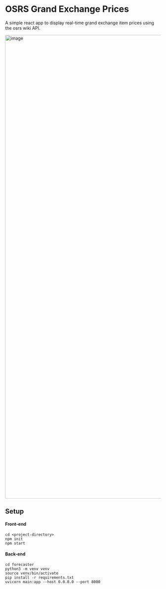 # OSRS Grand Exchange Prices

A simple react app to display real-time grand exchange item prices using the osrs wiki API.

<img width="1501" alt="image" src="https://user-images.githubusercontent.com/43048325/210265471-813939ae-a182-4b6a-9891-844ce1a806b1.png">

## Setup

#### Front-end

```shell
cd <project-directory>
npm init
npm start
```

#### Back-end

```shell
cd forecaster
python3 -m venv venv
source venv/bin/activate
pip install -r requirements.txt
uvicorn main:app --host 0.0.0.0 --port 8000
```
